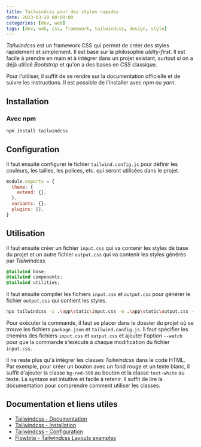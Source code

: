 ```yaml
---
title: Tailwindcss pour des styles rapides
date: 2023-03-20 00:00:00
categories: [dev, web]
tags: [dev, web, css, framework, tailwindcss, design, style]
---
```


*Tailwindcss* est un framework CSS qui permet de créer des styles rapidement et simplement. Il est basé sur la philosophie *utility-first*. Il est facile à prendre en main et à intégrer dans un projet existant, surtout si on a déjà utilisé *Bootstrap* et qu'on a des bases en *CSS* classique.

Pour l'utiliser, il suffit de se rendre sur la documentation officielle et de suivre les instructions. Il est possible de l'installer avec *npm* ou *yarn*.

## Installation

### Avec npm

```bash
npm install tailwindcss
```

## Configuration

Il faut ensuite configurer le fichier `tailwind.config.js` pour définir les couleurs, les tailles, les polices, etc. qui seront utilisées dans le projet.

```js
module.exports = {
  theme: {
    extend: {},
  },
  variants: {},
  plugins: [],
}
```

## Utilisation

Il faut ensuite créer un fichier `input.css` qui va contenir les styles de base du projet et un autre fichier `output.css` qui va contenir les styles générés par *Tailwindcss*.

```css
@tailwind base;
@tailwind components;
@tailwind utilities;
```

Il faut ensuite compiler les fichiers `input.css` et `output.css` pour générer le fichier `output.css` qui contient les styles.

```bash
npx tailwindcss -i .\app\static\input.css -o .\app\static\output.css --watch
```

Pour exécuter la commande, il faut se placer dans le dossier du projet où se trouve les fichiers `package.json` et `tailwind.config.js`. Il faut spécifier les chemins des fichiers `input.css` et `output.css` et ajouter l'option `--watch` pour que la commande s'exécute à chaque modification du fichier `input.css`.

Il ne reste plus qu'à intégrer les classes *Tailwindcss* dans le code HTML. Par exemple, pour créer un bouton avec un fond rouge et un texte blanc, il suffit d'ajouter la classe `bg-red-500` au bouton et la classe `text-white` au texte. La syntaxe est intuitive et facile à retenir. Il suffit de lire la documentation pour comprendre comment utiliser les classes.




## Documentation et liens utiles

- [Tailwindcss - Documentation](https://v2.tailwindcss.com/docs)
- [Tailwindcss - Installation](https://v2.tailwindcss.com/docs/installation)
- [Tailwindcss - Configuration](https://v2.tailwindcss.com/docs/configuration)
- [Flowbite - Tailwindcss Layouts examples](https://flowbite.com/)
